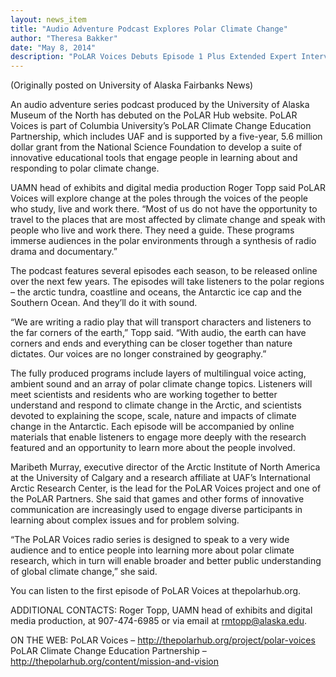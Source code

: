 ```yaml
---
layout: news_item
title: "Audio Adventure Podcast Explores Polar Climate Change"
author: "Theresa Bakker"
date: "May 8, 2014"
description: "PoLAR Voices Debuts Episode 1 Plus Extended Expert Interview"
---
```


(Originally posted on University of Alaska Fairbanks News)

An audio adventure series podcast produced by the University of Alaska Museum of the North has debuted on the PoLAR Hub website. PoLAR Voices is part of Columbia University’s PoLAR Climate Change Education Partnership, which includes UAF and is supported by a five-year, 5.6 million dollar grant from the National Science Foundation to develop a suite of innovative educational tools that engage people in learning about and responding to polar climate change.

UAMN head of exhibits and digital media production Roger Topp said PoLAR Voices will explore change at the poles through the voices of the people who study, live and work there. “Most of us do not have the opportunity to travel to the places that are most affected by climate change and speak with people who live and work there. They need a guide. These programs immerse audiences in the polar environments through a synthesis of radio drama and documentary.”

The podcast features several episodes each season, to be released online over the next few years. The episodes will take listeners to the polar regions – the arctic tundra, coastline and oceans, the Antarctic ice cap and the Southern Ocean. And they’ll do it with sound.

“We are writing a radio play that will transport characters and listeners to the far corners of the earth,” Topp said. “With audio, the earth can have corners and ends and everything can be closer together than nature dictates. Our voices are no longer constrained by geography.”

The fully produced programs include layers of multilingual voice acting, ambient sound and an array of polar climate change topics. Listeners will meet scientists and residents who are working together to better understand and respond to climate change in the Arctic, and scientists devoted to explaining the scope, scale, nature and impacts of climate change in the Antarctic. Each episode will be accompanied by online materials that enable listeners to engage more deeply with the research featured and an opportunity to learn more about the people involved.

Maribeth Murray, executive director of the Arctic Institute of North America at the University of Calgary and a research affiliate at UAF’s International Arctic Research Center, is the lead for the PoLAR Voices project and one of the PoLAR Partners. She said that games and other forms of innovative communication are increasingly used to engage diverse participants in learning about complex issues and for problem solving.

“The PoLAR Voices radio series is designed to speak to a very wide audience and to entice people into learning more about polar climate research, which in turn will enable broader and better public understanding of global climate change,” she said.

You can listen to the first episode of PoLAR Voices at thepolarhub.org.

ADDITIONAL CONTACTS: Roger Topp, UAMN head of exhibits and digital media production, at 907-474-6985 or via email at rmtopp@alaska.edu.

ON THE WEB:
PoLAR Voices – http://thepolarhub.org/project/polar-voices
PoLAR Climate Change Education Partnership – http://thepolarhub.org/content/mission-and-vision

